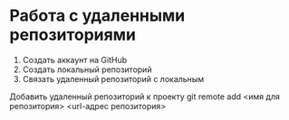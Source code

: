 # Работа с удаленными репозиториями

1. Создать аккаунт на GitHub
2. Создать локальный репозиторий
3. Связать удаленный репозиторий с локальным

Добавить удаленный репозиторий к проекту git remote add <имя для репозитория> <url-адрес репозитория>
